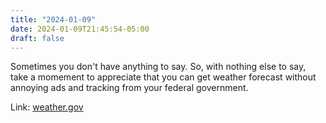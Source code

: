 ```yaml
---
title: "2024-01-09"
date: 2024-01-09T21:45:54-05:00
draft: false
---
```


Sometimes you don't have anything to say. So, with nothing else to say, take a momement to appreciate that you can get weather forecast without annoying ads and tracking from your federal government. 

Link: [weather.gov](https://www.weather.gov/)
